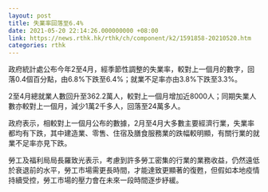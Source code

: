 ```yaml
---
layout: post
title: 失業率回落至6.4%
date: 2021-05-20 22:14:26.000000000 +08:00
link: https://news.rthk.hk/rthk/ch/component/k2/1591858-20210520.htm
categories: rthk
---
```


政府統計處公布今年2至4月，經季節性調整的失業率，較對上一個月的數字，回落0.4個百分點，由6.8%下跌至6.4%；就業不足率亦由3.8%下跌至3.3%。

2至4月總就業人數回升至362.2萬人，較對上一個月增加近8000人；同期失業人數亦較對上一個月，減少1萬2千多人，回落至24萬多人。

政府表示，相較對上一個月公布的數據，2月至4月大多數主要經濟行業，失業率都均有下跌，其中建造業、零售、住宿及膳食服務業的跌幅較明顯，有關行業的就業不足率亦見下跌。

勞工及福利局局長羅致光表示，考慮到許多勞工密集的行業的業務收益，仍然遠低於衰退前的水平，勞工市場需更長時間，才能達致更顯著的復甦，但假如本地疫情持續受控，勞工市場的壓力會在未來一段時間逐步紓緩。
